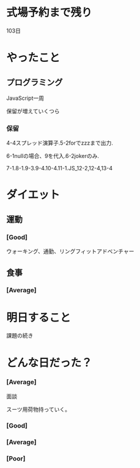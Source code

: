 # 式場予約まで残り

103日

# やったこと

## プログラミング

JavaScript一周

保留が増えていくつら

### 保留
4-4スプレッド演算子.5-2forでzzzまで出力.

6-1nullの場合、9を代入.6-2jokerのみ.

7-1.8-1.9-3.9-4.10-4.11-1.JS_12-2,12-4,13-4



# ダイエット

## 運動 

### [Good]

ウォーキング、通勤、リングフィットアドベンチャー

## 食事

### [Average]

# 明日すること

課題の続き

# どんな日だった？

### [Average]

面談

スーツ用荷物持っていく。


### [Good]
### [Average]
### [Poor]
